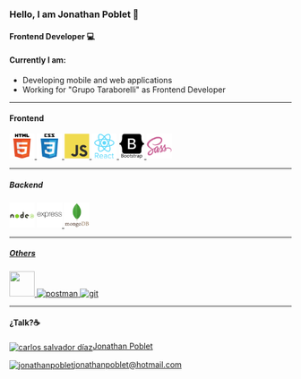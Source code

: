 
### Hello, I am Jonathan Poblet 👋
#### Frontend Developer  💻 



#### Currently I am:


- Developing mobile and web applications
- Working for "Grupo Taraborelli" as Frontend Developer

___




#### Frontend 


<p align="left"><a href="https://developer.mozilla.org/en-US/docs/Web/JavaScript" target="_blank"> <img src="https://raw.githubusercontent.com/devicons/devicon/master/icons/html5/html5-original-wordmark.svg" alt="javascript" width="45" height="45"/> <a href="https://www.typescriptlang.org/" target="_blank"> <img src="https://raw.githubusercontent.com/devicons/devicon/master/icons/css3/css3-original-wordmark.svg" alt="typescript" width="45" height="45"/> </a><a href="https://developer.mozilla.org/en-US/docs/Web/JavaScript" target="_blank"> <img src="https://raw.githubusercontent.com/devicons/devicon/master/icons/javascript/javascript-original.svg" alt="javascript" width="45" height="45"/> <a href="https://www.typescriptlang.org/" target="_blank"> <img src="https://raw.githubusercontent.com/devicons/devicon/master/icons/react/react-original-wordmark.svg" alt="typescript" width="45" height="45"/> </a><a href="https://www.typescriptlang.org/" target="_blank"> <img src="https://raw.githubusercontent.com/devicons/devicon/master/icons/bootstrap/bootstrap-plain-wordmark.svg" alt="typescript" width="45" height="45"/> </a><a href="https://www.typescriptlang.org/" target="_blank"> <img src="https://raw.githubusercontent.com/devicons/devicon/master/icons/sass/sass-original.svg" alt="typescript" width="45" height="45"/> </a>
</p>


____


##### Backend


<p align="left>
<a href="https://angular.io" target="_blank"> <img src="https://raw.githubusercontent.com/devicons/devicon/master/icons/nodejs/nodejs-original-wordmark.svg" alt="angularjs" width="45" height="45"/> </a> <a href="https://getbootstrap.com" target="_blank"> <img src="https://raw.githubusercontent.com/devicons/devicon/master/icons/express/express-original-wordmark.svg" alt="bootstrap" width="45" height="45"/> </a> <a href="https://www.w3schools.com/css/" target="_blank"> <img src="https://raw.githubusercontent.com/devicons/devicon/master/icons/mongodb/mongodb-original-wordmark.svg" alt="css3" width="45" height="45"/>


____


 ##### Others
 <p align="left"> 
 <a href="https://firebase.google.com/" target="_blank"> <img src="https://camo.githubusercontent.com/ed93c2b000a76ceaad1503e7eb9356591b885227e82a36a005b9d3498b303ba5/68747470733a2f2f7777772e766563746f726c6f676f2e7a6f6e652f6c6f676f732f6669676d612f6669676d612d69636f6e2e737667" width="45" height="45"/> </a>
<a href="https://postman.com" target="_blank"> <img src="https://www.vectorlogo.zone/logos/getpostman/getpostman-icon.svg" alt="postman" width="45" height="45"/> </a>
<a href="https://git-scm.com/" target="_blank"> <img src="https://www.vectorlogo.zone/logos/git-scm/git-scm-icon.svg" alt="git" width="45" height="45"/>  </a>
  </p>


____






#### ¿Talk?☕️


<a href="https://www.linkedin.com/in/jonathan-poblet-0893a623a/" target="blank"><img align="center" src="https://cdn.jsdelivr.net/npm/simple-icons@3.0.1/icons/linkedin.svg" alt="carlos salvador díaz" height="30" width="40" />Jonathan Poblet</a>


<a href="jonathanpoblet@hotmail.com" target="blank"><img align="center" src="https://cdn.jsdelivr.net/npm/simple-icons@3.0.1/icons/gmail.svg" alt="jonathanpoblet" height="30" width="40" />jonathanpoblet@hotmail.com</a>
</p>

